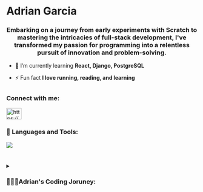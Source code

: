 <h1 align="left">Adrian Garcia</h1>
<h3 align="center">Embarking on a journey from early experiments with Scratch to mastering the intricacies of full-stack development, I've transformed my passion for programming into a relentless pursuit of innovation and problem-solving. </h3>

- 🌱 I’m currently learning **React, Django, PostgreSQL**

- ⚡ Fun fact **I love running, reading, and learning**
##
### Connect with me:
<p align="left">
	<a href="https://www.linkedin.com/in/adrian0239" target="blank">
		<img align="center" src="https://raw.githubusercontent.com/rahuldkjain/github-profile-readme-generator/master/src/images/icons/Social/linked-in-alt.svg" alt="https://www.linkedin.com/in/adrian0239/" height="30" width="40" /> 
	</a>
</p>

### 🧰 Languages and Tools:
<p align="left">
	<a href="https://skillicons.dev">
		<img src="https://skillicons.dev/icons?i=git,js,nodejs,html,css,py,cpp,django,aws,vscode,discord,figma,git,postgres,react,java&perline=11" />
	</a>
</p>

#
<details>
	<summary><h3>👨🏽‍💻Adrian's Coding Joruney:</h3></summary>
From the moment I crafted my first script in Scratch during a high school web development class, my fascination with technology was transformed into a deep-seated passion for programming. It was the final project of that class, a venture into the foundational realms of HTML and CSS, that truly cemented my love for coding. The relentless challenges and the satisfaction of overcoming what seemed like endless errors have become a driving force for me, fueling my desire to solve the next problem with creativity and determination.

This passion didn't just stay within the confines of the classroom; it led me to take on additional projects, even completing a final project on behalf of a friend. My dedication to mastering software development took me on an unconventional path through military service, which provided me with the means to further pursue my dreams. Post-service, I seized the opportunity to attend a programming bootcamp, diving headfirst into the intricate world of full-stack development.

Currently, I am honing my skills at CodePlatoon, where each day is a new opportunity to learn and grow. The journey through this bootcamp is not just about acquiring technical skills but about preparing myself to make significant contributions to real-world applications. I am eagerly looking forward to applying my knowledge and passion for software development in a professional setting, where I can contribute to creating impactful and innovative solutions.
</details>
